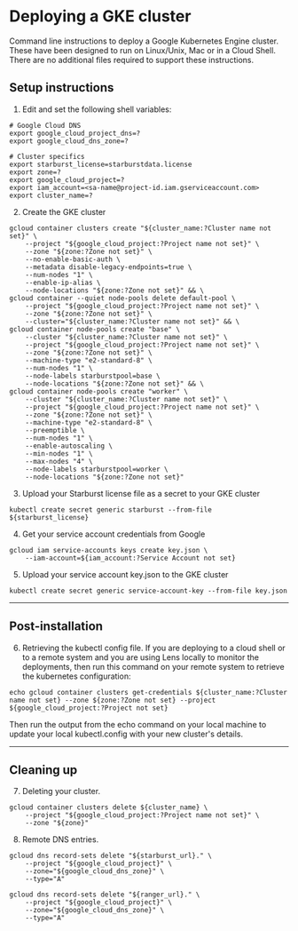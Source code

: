 # Deploying a GKE cluster
Command line instructions to deploy a Google Kubernetes Engine cluster. These have been designed to run on Linux/Unix, Mac or in a Cloud Shell. There are no additional files required to support these instructions.

## Setup instructions
1. Edit and set the following shell variables:
```
# Google Cloud DNS
export google_cloud_project_dns=?
export google_cloud_dns_zone=?

# Cluster specifics
export starburst_license=starburstdata.license
export zone=?
export google_cloud_project=?
export iam_account=<sa-name@project-id.iam.gserviceaccount.com>
export cluster_name=?
```

2. Create the GKE cluster
```
gcloud container clusters create "${cluster_name:?Cluster name not set}" \
    --project "${google_cloud_project:?Project name not set}" \
    --zone "${zone:?Zone not set}" \
    --no-enable-basic-auth \
    --metadata disable-legacy-endpoints=true \
    --num-nodes "1" \
    --enable-ip-alias \
    --node-locations "${zone:?Zone not set}" && \
gcloud container --quiet node-pools delete default-pool \
    --project "${google_cloud_project:?Project name not set}" \
    --zone "${zone:?Zone not set}" \
    --cluster="${cluster_name:?Cluster name not set}" && \
gcloud container node-pools create "base" \
    --cluster "${cluster_name:?Cluster name not set}" \
    --project "${google_cloud_project:?Project name not set}" \
    --zone "${zone:?Zone not set}" \
    --machine-type "e2-standard-8" \
    --num-nodes "1" \
    --node-labels starburstpool=base \
    --node-locations "${zone:?Zone not set}" && \
gcloud container node-pools create "worker" \
    --cluster "${cluster_name:?Cluster name not set}" \
    --project "${google_cloud_project:?Project name not set}" \
    --zone "${zone:?Zone not set}" \
    --machine-type "e2-standard-8" \
    --preemptible \
    --num-nodes "1" \
    --enable-autoscaling \
    --min-nodes "1" \
    --max-nodes "4" \
    --node-labels starburstpool=worker \
    --node-locations "${zone:?Zone not set}"
```

3. Upload your Starburst license file as a secret to your GKE cluster
```
kubectl create secret generic starburst --from-file ${starburst_license}
```
4. Get your service account credentials from Google
```
gcloud iam service-accounts keys create key.json \
    --iam-account=${iam_account:?Service Account not set}
```

5. Upload your service account key.json to the GKE cluster
```
kubectl create secret generic service-account-key --from-file key.json
```
---
## Post-installation

6. Retrieving the kubectl config file.
If you are deploying to a cloud shell or to a remote system and you are using Lens locally to monitor the deployments, then run this command on your remote system to retrieve the kubernetes configuration:
```
echo gcloud container clusters get-credentials ${cluster_name:?Cluster name not set} --zone ${zone:?Zone not set} --project ${google_cloud_project:?Project not set}
```
Then run the output from the echo command on your local machine to update your local kubectl.config with your new cluster's details.

---

## Cleaning up

7. Deleting your cluster.
```
gcloud container clusters delete ${cluster_name} \
    --project "${google_cloud_project:?Project name not set}" \
    --zone "${zone}"
```

8. Remote DNS entries.
```
gcloud dns record-sets delete "${starburst_url}." \
    --project "${google_cloud_project}" \
    --zone="${google_cloud_dns_zone}" \
    --type="A"
```
```
gcloud dns record-sets delete "${ranger_url}." \
    --project "${google_cloud_project}" \
    --zone="${google_cloud_dns_zone}" \
    --type="A"
```